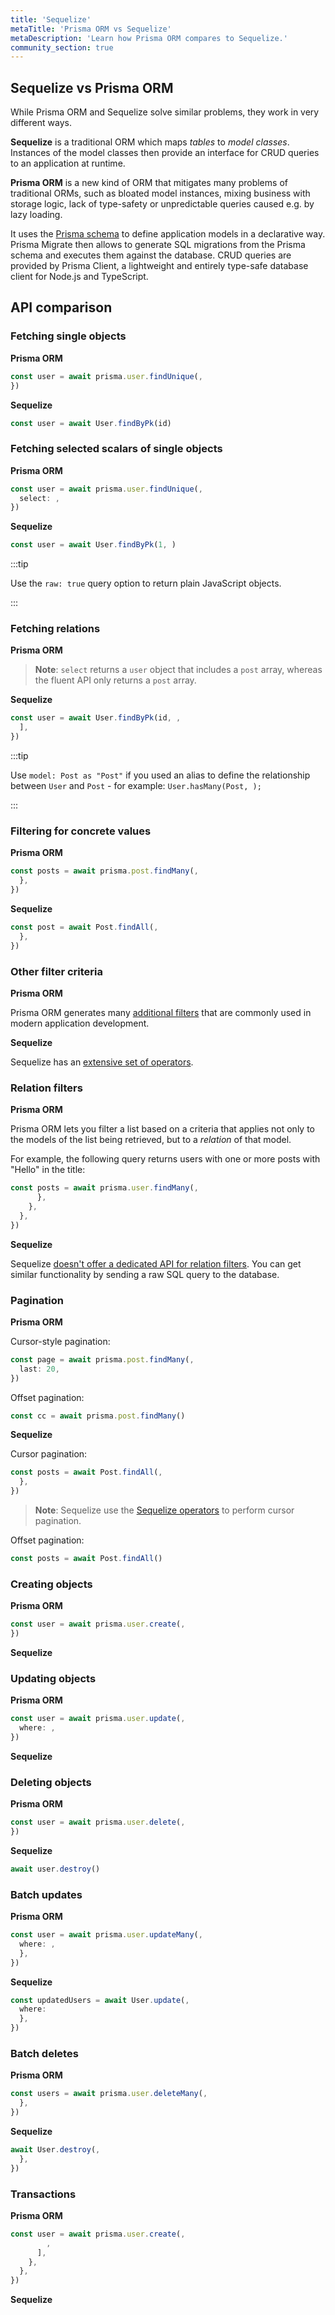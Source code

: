 ```yaml
---
title: 'Sequelize'
metaTitle: 'Prisma ORM vs Sequelize'
metaDescription: 'Learn how Prisma ORM compares to Sequelize.'
community_section: true
---
```


## Sequelize vs Prisma ORM

While Prisma ORM and Sequelize solve similar problems, they work in very different ways.

**Sequelize** is a traditional ORM which maps _tables_ to _model classes_. Instances of the model classes then provide an interface for CRUD queries to an application at runtime.

**Prisma ORM** is a new kind of ORM that mitigates many problems of traditional ORMs, such as bloated model instances, mixing business with storage logic, lack of type-safety or unpredictable queries caused e.g. by lazy loading.

It uses the [Prisma schema](/orm/prisma-schema) to define application models in a declarative way. Prisma Migrate then allows to generate SQL migrations from the Prisma schema and executes them against the database. CRUD queries are provided by Prisma Client, a lightweight and entirely type-safe database client for Node.js and TypeScript.

## API comparison

### Fetching single objects

**Prisma ORM**

```ts
const user = await prisma.user.findUnique(,
})
```

**Sequelize**

```ts
const user = await User.findByPk(id)
```

### Fetching selected scalars of single objects

**Prisma ORM**

```ts
const user = await prisma.user.findUnique(,
  select: ,
})
```

**Sequelize**

```ts
const user = await User.findByPk(1, )
```

:::tip

Use the `raw: true` query option to return plain JavaScript objects.

:::

### Fetching relations

**Prisma ORM**

> **Note**: `select` returns a `user` object that includes a `post` array, whereas the fluent API only returns a `post` array.

**Sequelize**

```ts
const user = await User.findByPk(id, ,
  ],
})
```

:::tip

Use `model: Post as "Post"` if you used an alias to define the relationship between `User` and `Post` - for example: `User.hasMany(Post, );`

:::

### Filtering for concrete values

**Prisma ORM**

```ts
const posts = await prisma.post.findMany(,
  },
})
```

**Sequelize**

```ts
const post = await Post.findAll(,
  },
})
```

### Other filter criteria

**Prisma ORM**

Prisma ORM generates many [additional filters](/orm/prisma-client/queries/filtering-and-sorting) that are commonly used in modern application development.

**Sequelize**

Sequelize has an [extensive set of operators](https://sequelize.org/docs/v6/core-concepts/model-querying-basics/#operators).

### Relation filters

**Prisma ORM**

Prisma ORM lets you filter a list based on a criteria that applies not only to the models of the list being retrieved, but to a _relation_ of that model.

For example, the following query returns users with one or more posts with "Hello" in the title:

```ts
const posts = await prisma.user.findMany(,
      },
    },
  },
})
```

**Sequelize**

Sequelize [doesn't offer a dedicated API for relation filters](https://github.com/sequelize/sequelize/issues/10943). You can get similar functionality by sending a raw SQL query to the database.

### Pagination

**Prisma ORM**

Cursor-style pagination:

```ts
const page = await prisma.post.findMany(,
  last: 20,
})
```

Offset pagination:

```ts
const cc = await prisma.post.findMany()
```

**Sequelize**

Cursor pagination:

```ts
const posts = await Post.findAll(,
  },
})
```

> **Note**: Sequelize use the [Sequelize operators](https://sequelize.org/docs/v6/core-concepts/model-querying-basics/#operators) to perform cursor pagination.

Offset pagination:

```ts
const posts = await Post.findAll()
```

### Creating objects

**Prisma ORM**

```ts
const user = await prisma.user.create(,
})
```

**Sequelize**

### Updating objects

**Prisma ORM**

```ts
const user = await prisma.user.update(,
  where: ,
})
```

**Sequelize**

### Deleting objects

**Prisma ORM**

```ts
const user = await prisma.user.delete(,
})
```

**Sequelize**

```ts
await user.destroy()
```

### Batch updates

**Prisma ORM**

```ts
const user = await prisma.user.updateMany(,
  where: ,
  },
})
```

**Sequelize**

```ts
const updatedUsers = await User.update(,
  where: 
  },
})
```

### Batch deletes

**Prisma ORM**

```ts
const users = await prisma.user.deleteMany(,
  },
})
```

**Sequelize**

```ts
await User.destroy(,
  },
})
```

### Transactions

**Prisma ORM**

```ts
const user = await prisma.user.create(,
        ,
      ],
    },
  },
})
```

**Sequelize**